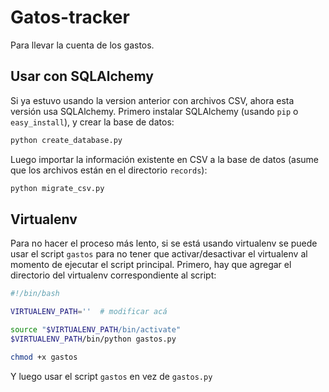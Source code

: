 # Gatos-tracker

Para llevar la cuenta de los gastos.

## Usar con SQLAlchemy

Si ya estuvo usando la version anterior con archivos CSV, ahora esta versión usa SQLAlchemy. Primero instalar SQLAlchemy (usando `pip` o `easy_install`), y crear la base de datos:

```bash
python create_database.py
```

Luego importar la información existente en CSV a la base de datos (asume que los archivos están en el directorio `records`):

```bash
python migrate_csv.py
```

## Virtualenv

Para no hacer el proceso más lento, si se está usando virtualenv se puede usar el script `gastos` para no tener que activar/desactivar el virtualenv al momento de ejecutar el script principal. Primero, hay que agregar el directorio del virtualenv correspondiente al script:

```bash
#!/bin/bash

VIRTUALENV_PATH=''  # modificar acá

source "$VIRTUALENV_PATH/bin/activate"
$VIRTUALENV_PATH/bin/python gastos.py
```

```bash
chmod +x gastos
```

Y luego usar el script `gastos` en vez de `gastos.py`
